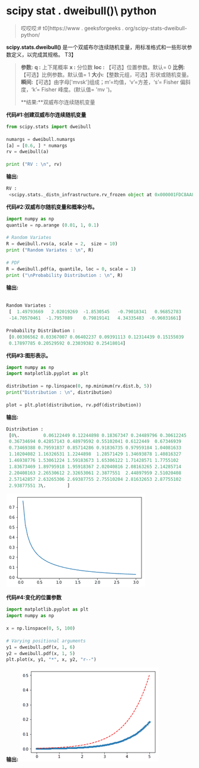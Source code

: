 # scipy stat . dweibull()\ python

> 哎哎哎:# t0]https://www . geeksforgeeks . org/scipy-stats-dweibull-python/

**scipy.stats.dweibull()** 是一个双威布尔连续随机变量，用标准格式和一些形状参数定义，以完成其规格。
T3】

> **参数:**
> **q :** 上下尾概率
> **x :** 分位数
> **loc :** 【可选】位置参数。默认= 0
> **比例:**【可选】比例参数。默认值= 1
> **大小:**【整数元组，可选】形状或随机变量。
> **瞬间:**【可选】由字母['mvsk']组成；m’=均值，‘v’=方差，‘s’= Fisher 偏斜度，‘k’= Fisher 峰度。(默认值= 'mv ')。
> 
> **结果:**双威布尔连续随机变量

**代码#1:创建双威布尔连续随机变量**

```py
from scipy.stats import dweibull 

numargs = dweibull.numargs
[a] = [0.6, ] * numargs
rv = dweibull(a)

print ("RV : \n", rv) 
```

**输出:**

```py
RV : 
 <scipy.stats._distn_infrastructure.rv_frozen object at 0x000001FDC8AA8E80>

```

**代码#2:双威布尔随机变量和概率分布。**

```py
import numpy as np
quantile = np.arange (0.01, 1, 0.1)

# Random Variates
R = dweibull.rvs(a, scale = 2,  size = 10)
print ("Random Variates : \n", R)

# PDF
R = dweibull.pdf(a, quantile, loc = 0, scale = 1)
print ("\nProbability Distribution : \n", R)
```

**输出:**

```py

Random Variates : 
 [  1.49793669   2.02019269  -1.8530545   -0.79018341   0.96852783
 -14.70570461  -1.7957089    0.79819141   4.34335483  -0.96031661]

Probability Distribution : 
 [0.00306562 0.03367007 0.06402237 0.09391113 0.12314439 0.15155039
 0.17897785 0.20529592 0.23039382 0.25418014]

```

**代码#3:图形表示。**

```py
import numpy as np
import matplotlib.pyplot as plt

distribution = np.linspace(0, np.minimum(rv.dist.b, 5))
print("Distribution : \n", distribution)

plot = plt.plot(distribution, rv.pdf(distribution))
```

**输出:**

```py
Distribution : 
 [0\.         0.06122449 0.12244898 0.18367347 0.24489796 0.30612245
 0.36734694 0.42857143 0.48979592 0.55102041 0.6122449  0.67346939
 0.73469388 0.79591837 0.85714286 0.91836735 0.97959184 1.04081633
 1.10204082 1.16326531 1.2244898  1.28571429 1.34693878 1.40816327
 1.46938776 1.53061224 1.59183673 1.65306122 1.71428571 1.7755102
 1.83673469 1.89795918 1.95918367 2.02040816 2.08163265 2.14285714
 2.20408163 2.26530612 2.32653061 2.3877551  2.44897959 2.51020408
 2.57142857 2.63265306 2.69387755 2.75510204 2.81632653 2.87755102
 2.93877551 3\.        ]
```

![](img/c190a4a90dc4282d27140eac91e1d326.png)

**代码#4:变化的位置参数**

```py
import matplotlib.pyplot as plt
import numpy as np

x = np.linspace(0, 5, 100)

# Varying positional arguments
y1 = dweibull.pdf(x, 1, 6)
y2 = dweibull.pdf(x, 1, 5)
plt.plot(x, y1, "*", x, y2, "r--")
```

**输出:**
![](img/64ff54465bdf31030a8a545fb4abe03c.png)